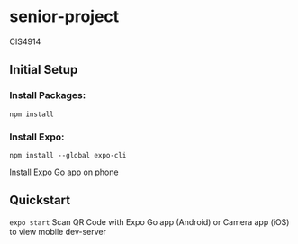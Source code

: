# senior-project
CIS4914


## Initial Setup
### Install Packages:
`npm install`

### Install Expo:
`npm install --global expo-cli`

Install Expo Go app on phone

## Quickstart
`expo start`
Scan QR Code with Expo Go app (Android) or Camera app (iOS) to view mobile dev-server




